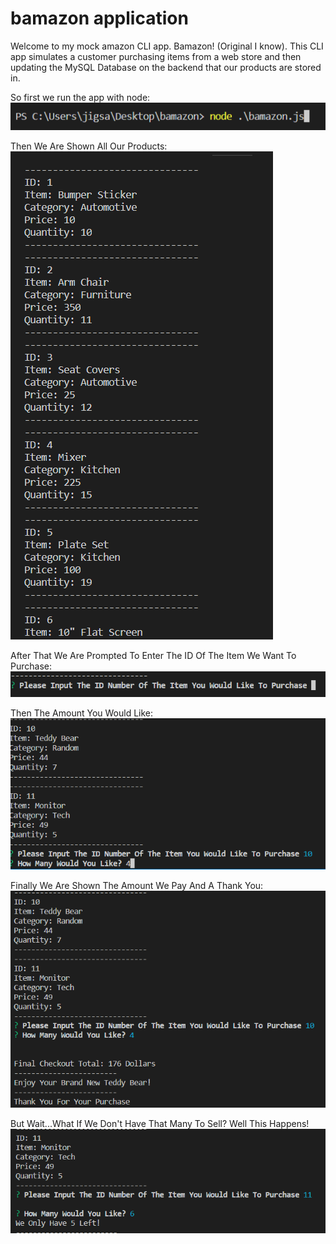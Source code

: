 # bamazon application

Welcome to my mock amazon CLI app. Bamazon! (Original I know). This CLI app simulates a customer purchasing items from a web store and then updating the MySQL Database on the backend that our products are stored in. 

So first we run the app with node:</br>
![command line](nodecapture.PNG)

Then We Are Shown All Our Products:</br>
![items list](Capture.PNG)

After That We Are Prompted To Enter The ID Of The Item We Want To Purchase:</br>
![enterID](idcapture.PNG)

Then The Amount You Would Like:</br>
![quantity](idquantitycapture.PNG)

Finally We Are Shown The Amount We Pay And A Thank You:
![purchased](purchasecapture.PNG)

But Wait...What If We Don't Have That Many To Sell? Well This Happens!
![not enough](notenough.PNG)








